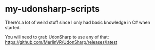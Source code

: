 # my-udonsharp-scripts

There's a lot of weird stuff since I only had basic knowledge in C# when started.

You will need to grab UdonSharp to use any of that: 
https://github.com/MerlinVR/UdonSharp/releases/latest
